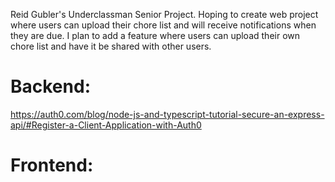 Reid Gubler's Underclassman Senior Project.
Hoping to create web project where users can upload their chore list and will receive notifications when they are due. I plan to add a feature where users can upload their own chore list and have it be shared with other users.

# Backend:

https://auth0.com/blog/node-js-and-typescript-tutorial-secure-an-express-api/#Register-a-Client-Application-with-Auth0

# Frontend:
